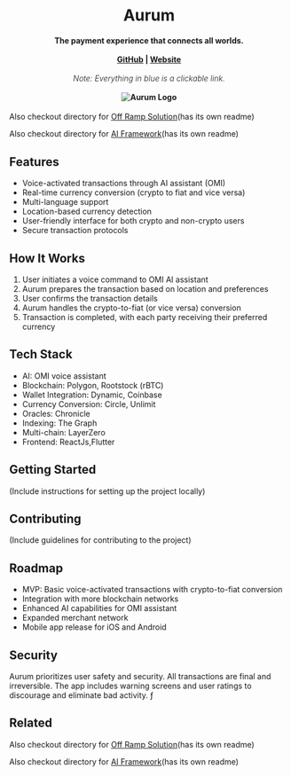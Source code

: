 <h1 align="center">Aurum</h1> <h4 align="center"> The payment experience that connects all worlds. <br><br> <a href="https://github.com/Aurum-App-xyz/Aurum">GitHub</a> | <a href="https://aurum-app.vercel.app">Website</a> <br><br> <span style="font-weight: 300; font-style: italic;">Note: Everything in blue is a clickable link.</span> <br><br> <img src="assets/logo.jpeg" alt="Aurum Logo"> </h4>


Also checkout directory for [Off Ramp Solution](https://github.com/Aurum-App-xyz/Aurum/tree/main/API)(has its own readme)

Also checkout directory for [AI Framework](https://github.com/Aurum-App-xyz/Aurum/tree/main/AiFramework)(has its own readme)


## Features

- Voice-activated transactions through AI assistant (OMI)
- Real-time currency conversion (crypto to fiat and vice versa)
- Multi-language support
- Location-based currency detection
- User-friendly interface for both crypto and non-crypto users
- Secure transaction protocols

## How It Works

1. User initiates a voice command to OMI AI assistant
2. Aurum prepares the transaction based on location and preferences
3. User confirms the transaction details
4. Aurum handles the crypto-to-fiat (or vice versa) conversion
5. Transaction is completed, with each party receiving their preferred currency

## Tech Stack

- AI: OMI voice assistant
- Blockchain: Polygon, Rootstock (rBTC)
- Wallet Integration: Dynamic, Coinbase
- Currency Conversion: Circle, Unlimit
- Oracles: Chronicle
- Indexing: The Graph
- Multi-chain: LayerZero
- Frontend: ReactJs,Flutter

## Getting Started

(Include instructions for setting up the project locally)

## Contributing

(Include guidelines for contributing to the project)

## Roadmap

- MVP: Basic voice-activated transactions with crypto-to-fiat conversion
- Integration with more blockchain networks
- Enhanced AI capabilities for OMI assistant
- Expanded merchant network
- Mobile app release for iOS and Android

## Security

Aurum prioritizes user safety and security. All transactions are final and irreversible. The app includes warning screens and user ratings to discourage and eliminate bad activity.
ƒ

## Related

Also checkout directory for [Off Ramp Solution](https://github.com/Aurum-App-xyz/Aurum/tree/main/API)(has its own readme)

Also checkout directory for [AI Framework](https://github.com/Aurum-App-xyz/Aurum/tree/main/AiFramework)(has its own readme)


